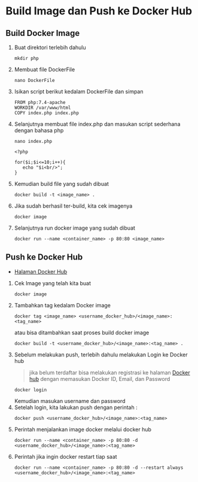 # Build Image dan Push ke Docker Hub

## Build Docker Image

  1. Buat direktori terlebih dahulu
     ```
     mkdir php
     ```
  2. Membuat file DockerFile
     ```
     nano DockerFile
     ```
  3. Isikan script berikut kedalam DockerFile dan simpan
     ```
     FROM php:7.4-apache
     WORKDIR /var/www/html
     COPY index.php index.php
     ```
  4. Selanjutnya membuat file index.php dan masukan script sederhana dengan bahasa php
     ```
     nano index.php
     ```
     ```
     <?php
     
     for($i;$i<=10;i++){
        echo "$i<br/>";
     }
     ```
  5. Kemudian build file yang sudah dibuat
     ```
     docker build -t <image_name> .
     ```
  6. Jika sudah berhasil ter-build, kita cek imagenya
     ```
     docker image
     ```
  7. Selanjutnya run docker image yang sudah dibuat
     ```
     docker run --name <container_name> -p 80:80 <image_name>
     ```
     
## Push ke Docker Hub

* [Halaman Docker Hub](https://hub.docker.com/)

 1. Cek Image yang telah kita buat
     ```
     docker image
     ```
 2. Tambahkan tag kedalam Docker image
     ```
     docker tag <image_name> <username_docker_hub>/<image_name>:<tag_name>
     ```
     atau bisa ditambahkan saat proses build docker image
     ```
     docker build -t <username_docker_hub>/<image_name>:<tag_name> .
     ```
 3. Sebelum melakukan push, terlebih dahulu melakukan Login ke Docker hub
     > jika belum terdaftar bisa melakukan registrasi ke halaman [Docker hub](https://hub.docker.com/) dengan memasukan Docker ID, Email, dan Password
     ```
     docker login 
     ```
     Kemudian masukan username dan password
 4. Setelah login, kita lakukan push dengan perintah :
     ```
     docker push <username_docker_hub>/<image_name>:<tag_name>
     ```
 5. Perintah menjalankan image docker melalui docker hub
     ```
     docker run --name <container_name> -p 80:80 -d <username_docker_hub>/<image_name>:<tag_name>
     ```
 6. Perintah jika ingin docker restart tiap saat
     ```
     docker run --name <container_name> -p 80:80 -d --restart always <username_docker_hub>/<image_name>:<tag_name>
     ```
